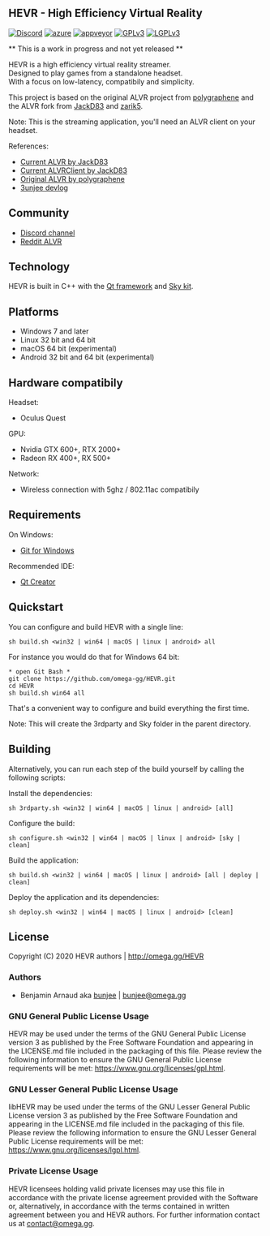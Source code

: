 HEVR - High Efficiency Virtual Reality
---
[![Discord](https://img.shields.io/discord/705770212485496852)](http://omega.gg/discord)
[![azure](https://dev.azure.com/bunjee/HEVR/_apis/build/status/omega-gg.HEVR)](https://dev.azure.com/bunjee/HEVR/_build)
[![appveyor](https://ci.appveyor.com/api/projects/status/xmh6c5oa6dbflbta?svg=true)](https://ci.appveyor.com/project/3unjee/hevr)
[![GPLv3](https://img.shields.io/badge/License-GPLv3-blue.svg)](https://www.gnu.org/licenses/gpl.html)
[![LGPLv3](https://img.shields.io/badge/License-LGPLv3-blue.svg)](https://www.gnu.org/licenses/lgpl.html)

** This is a work in progress and not yet released **

HEVR is a high efficiency virtual reality streamer.<br>
Designed to play games from a standalone headset.<br>
With a focus on low-latency, compatibily and simplicity.<br>

This project is based on the original ALVR project from [polygraphene](https://github.com/polygraphene)
and the ALVR fork from [JackD83](https://github.com/JackD83) and [zarik5](https://github.com/zarik5).

Note: This is the streaming application, you'll need an ALVR client on your headset.

References:
- [Current ALVR by JackD83](https://github.com/JackD83/ALVR)
- [Current ALVRClient by JackD83](https://github.com/JackD83/ALVRClient)
- [Original ALVR by polygraphene](https://github.com/polygraphene/ALVR)
- [3unjee devlog](https://github.com/3unjee/devlogs/blob/master/HEVR.md)

## Community

- [Discord channel](http://omega.gg/discord)
- [Reddit ALVR](https://www.reddit.com/r/ALVR)

## Technology

HEVR is built in C++ with the [Qt framework](https://github.com/qtproject) and [Sky kit](http://omega.gg/Sky/sources).

## Platforms

- Windows 7 and later
- Linux 32 bit and 64 bit
- macOS 64 bit (experimental)
- Android 32 bit and 64 bit (experimental)

## Hardware compatibily

Headset:
- Oculus Quest

GPU:
- Nvidia GTX 600+, RTX 2000+
- Radeon RX 400+, RX 500+

Network:
- Wireless connection with 5ghz / 802.11ac compatibily

## Requirements

On Windows:
- [Git for Windows](https://git-for-windows.github.io)

Recommended IDE:
- [Qt Creator](https://download.qt.io/official_releases/qtcreator)

## Quickstart

You can configure and build HEVR with a single line:

    sh build.sh <win32 | win64 | macOS | linux | android> all

For instance you would do that for Windows 64 bit:

    * open Git Bash *
    git clone https://github.com/omega-gg/HEVR.git
    cd HEVR
    sh build.sh win64 all

That's a convenient way to configure and build everything the first time.

Note: This will create the 3rdparty and Sky folder in the parent directory.

## Building

Alternatively, you can run each step of the build yourself by calling the following scripts:

Install the dependencies:

    sh 3rdparty.sh <win32 | win64 | macOS | linux | android> [all]

Configure the build:

    sh configure.sh <win32 | win64 | macOS | linux | android> [sky | clean]

Build the application:

    sh build.sh <win32 | win64 | macOS | linux | android> [all | deploy | clean]

Deploy the application and its dependencies:

    sh deploy.sh <win32 | win64 | macOS | linux | android> [clean]

## License

Copyright (C) 2020 HEVR authors | http://omega.gg/HEVR

### Authors

- Benjamin Arnaud aka [bunjee](http://bunjee.me) | <bunjee@omega.gg>

### GNU General Public License Usage

HEVR may be used under the terms of the GNU General Public License version 3 as published by the
Free Software Foundation and appearing in the LICENSE.md file included in the packaging of this
file. Please review the following information to ensure the GNU General Public License requirements
will be met: https://www.gnu.org/licenses/gpl.html.

### GNU Lesser General Public License Usage

libHEVR may be used under the terms of the GNU Lesser General Public License version 3 as published
by the Free Software Foundation and appearing in the LICENSE.md file included in the packaging of
this file. Please review the following information to ensure the GNU Lesser General Public License
requirements will be met: https://www.gnu.org/licenses/lgpl.html.

### Private License Usage

HEVR licensees holding valid private licenses may use this file in accordance with the private
license agreement provided with the Software or, alternatively, in accordance with the terms
contained in written agreement between you and HEVR authors. For further information contact us at
contact@omega.gg.
